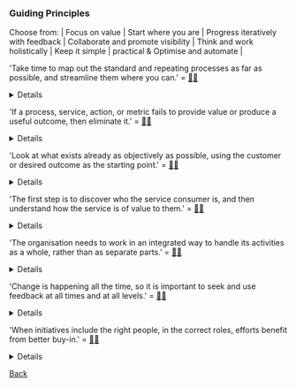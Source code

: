 ### Guiding Principles

Choose from: | Focus on value | Start where you are | Progress iteratively with feedback | Collaborate and promote visibility | Think and work holistically | Keep it simple | practical & Optimise and automate |

'Take time to map out the standard and repeating processes as far as possible, and streamline them where you can.' = [:man_shrugging:](/answers/OptimiseAndAutomate.md)
<details>
'Take time to map out the standard and repeating processes as far as possible, and streamline them where you can.' =  Optimise and Automate
</details>

'If a process, service, action, or metric fails to provide value or produce a useful outcome, then eliminate it.' = [:woman_shrugging:](/answers/KeepItSimpleAndPractical.md)
<details>
'If a process, service, action, or metric fails to provide value or produce a useful outcome, then eliminate it.' = Keep it Simple and Practical
</details>

'Look at what exists already as objectively as possible, using the customer or desired outcome as the starting point.' = [:man_shrugging:](/answers/StartWhereYouAre.md)
<details>
'Look at what exists already as objectively as possible, using the customer or desired outcome as the starting point.' = Start Where You Are
</details>

'The first step is to discover who the service consumer is, and then understand how the service is of value to them.' = [:woman_shrugging:](/answers/FocusOnValue.md)
<details>
'The first step is to discover who the service consumer is, and then understand how the service is of value to them.' = Focus on Value
</details>

'The organisation needs to work in an integrated way to handle its activities as a whole, rather than as separate parts.' = [:man_shrugging:](/answers/ThinkAndWorkHolistically.md)
<details>
'The organisation needs to work in an integrated way to handle its activities as a whole, rather than as separate parts.' = Think and Work Holistically
</details>

'Change is happening all the time, so it is important to seek and use feedback at all times and at all levels.' = [:woman_shrugging:](/answers/ProgressIterativelyWithFeedback.md)
<details>
'Change is happening all the time, so it is important to seek and use feedback at all times and at all levels.' = Progress Iteratively with Feedback
</details>

'When initiatives include the right people, in the correct roles, efforts benefit from better buy-in.' = [:man_shrugging:](/answers/CollaborateAndPromoteVisibility.md)
<details>
'When initiatives include the right people, in the correct roles, efforts benefit from better buy-in.' = Collaborate and Promote Visibility
</details>

[Back](README.md)
